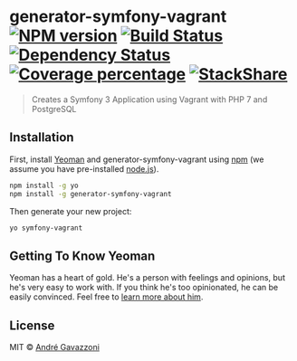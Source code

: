 # generator-symfony-vagrant [![NPM version][npm-image]][npm-url] [![Build Status][travis-image]][travis-url] [![Dependency Status][daviddm-image]][daviddm-url] [![Coverage percentage][coveralls-image]][coveralls-url] [![StackShare](http://img.shields.io/badge/tech-stack-0690fa.svg?style=flat)](http://stackshare.io/andregavazzoni/generator-symfony-vagrant)
> Creates a Symfony 3 Application using Vagrant with PHP 7 and PostgreSQL

## Installation

First, install [Yeoman](http://yeoman.io) and generator-symfony-vagrant using [npm](https://www.npmjs.com/) (we assume you have pre-installed [node.js](https://nodejs.org/)).

```bash
npm install -g yo
npm install -g generator-symfony-vagrant
```

Then generate your new project:

```bash
yo symfony-vagrant
```

## Getting To Know Yeoman

Yeoman has a heart of gold. He&#39;s a person with feelings and opinions, but he&#39;s very easy to work with. If you think he&#39;s too opinionated, he can be easily convinced. Feel free to [learn more about him](http://yeoman.io/).

## License

MIT © [André Gavazzoni](https://github.com/andregavazzoni)


[npm-image]: https://badge.fury.io/js/generator-symfony-vagrant.svg
[npm-url]: https://npmjs.org/package/generator-symfony-vagrant
[travis-image]: https://travis-ci.org/andregavazzoni/generator-symfony-vagrant.svg?branch=master
[travis-url]: https://travis-ci.org/andregavazzoni/generator-symfony-vagrant
[daviddm-image]: https://david-dm.org/andregavazzoni/generator-symfony-vagrant.svg?theme=shields.io
[daviddm-url]: https://david-dm.org/andregavazzoni/generator-symfony-vagrant
[coveralls-image]: https://coveralls.io/repos/andregavazzoni/generator-symfony-vagrant/badge.svg
[coveralls-url]: https://coveralls.io/r/andregavazzoni/generator-symfony-vagrant

